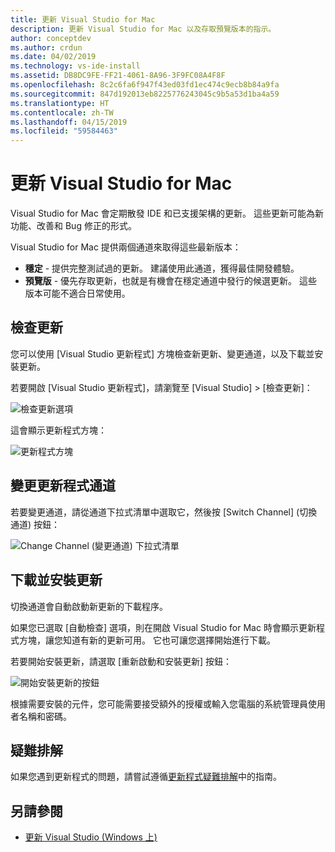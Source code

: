 ```yaml
---
title: 更新 Visual Studio for Mac
description: 更新 Visual Studio for Mac 以及存取預覽版本的指示。
author: conceptdev
ms.author: crdun
ms.date: 04/02/2019
ms.technology: vs-ide-install
ms.assetid: DB8DC9FE-FF21-4061-8A96-3F9FC08A4F8F
ms.openlocfilehash: 8c2c6fa6f947f43ed03fd1ec474c9ecb8b84a9fa
ms.sourcegitcommit: 847d192013eb8225776243045c9b5a53d1ba4a59
ms.translationtype: HT
ms.contentlocale: zh-TW
ms.lasthandoff: 04/15/2019
ms.locfileid: "59584463"
---
```

# <a name="update-visual-studio-for-mac"></a>更新 Visual Studio for Mac

Visual Studio for Mac 會定期散發 IDE 和已支援架構的更新。 這些更新可能為新功能、改善和 Bug 修正的形式。

Visual Studio for Mac 提供兩個通道來取得這些最新版本：

* **穩定** - 提供完整測試過的更新。 建議使用此通道，獲得最佳開發體驗。
* **預覽版** - 優先存取更新，也就是有機會在穩定通道中發行的候選更新。 這些版本可能不適合日常使用。

## <a name="checking-for-updates"></a>檢查更新

您可以使用 [Visual Studio 更新程式] 方塊檢查新更新、變更通道，以及下載並安裝更新。

若要開啟 [Visual Studio 更新程式]，請瀏覽至 [Visual Studio] > [檢查更新]：

![檢查更新選項](media/update-image1.png)

這會顯示更新程式方塊：

![更新程式方塊](media/update-image2.png)

## <a name="changing-the-updater-channel"></a>變更更新程式通道

若要變更通道，請從通道下拉式清單中選取它，然後按 [Switch Channel] (切換通道) 按鈕：

![Change Channel (變更通道) 下拉式清單](media/update-image3.png)

## <a name="downloading-and-installing-updates"></a>下載並安裝更新

切換通道會自動啟動新更新的下載程序。

如果您已選取 [自動檢查] 選項，則在開啟 Visual Studio for Mac 時會顯示更新程式方塊，讓您知道有新的更新可用。 它也可讓您選擇開始進行下載。

若要開始安裝更新，請選取 [重新啟動和安裝更新] 按鈕：

![開始安裝更新的按鈕](media/update-image4.png)

根據需要安裝的元件，您可能需要接受額外的授權或輸入您電腦的系統管理員使用者名稱和密碼。

## <a name="troubleshooting"></a>疑難排解

如果您遇到更新程式的問題，請嘗試遵循[更新程式疑難排解](updater-troubleshooting.md)中的指南。

## <a name="see-also"></a>另請參閱

- [更新 Visual Studio (Windows 上)](/visualstudio/install/update-visual-studio)